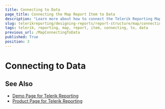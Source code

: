 ```yaml
---
title: Connecting to Data
page_title: Connecting the Map Report Item to Data 
description: "Learn more about how to connect the Telerik Reporting Map report item to data."
slug: telerikreporting/designing-reports/report-structure/map/connecting-to-data
tags: telerik, reporting, map, report, item, connecting, to, data
previous_url: /MapConnectingToData
published: True
position: 3
---
```


# Connecting to Data



## See Also 

* [Demo Page for Telerik Reporting](https://demos.telerik.com/reporting) 
* [Product Page for Telerik Reporting](https://www.telerik.com/products/reporting)